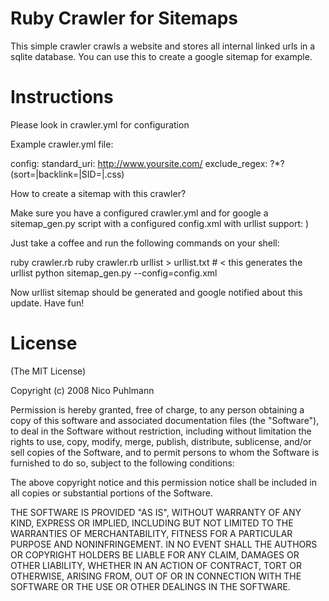 Ruby Crawler for Sitemaps
===========================

This simple crawler crawls a website and stores all 
internal linked urls in a sqlite database.
You can use this to create a google sitemap for example.


Instructions
==================

Please look in crawler.yml for configuration

Example crawler.yml file:

  config:
    standard_uri: http://www.yoursite.com/
    exclude_regex: \?*?(sort=|backlink=|SID=|.css)


How to create a sitemap with this crawler?

Make sure you have a configured crawler.yml and for 
google a sitemap_gen.py script with a configured 
config.xml with urllist support:
<urllist  path="urllist.txt"  encoding="UTF-8"  />)

Just take a coffee and run the following commands on your shell:

  ruby crawler.rb
  ruby crawler.rb urllist > urllist.txt # < this generates the urllist
  python sitemap_gen.py --config=config.xml

Now urllist sitemap should be generated and google 
notified about this update. Have fun!


License
=======

(The MIT License)

Copyright (c) 2008 Nico Puhlmann

Permission is hereby granted, free of charge, to any person obtaining a 
copy of this software and associated documentation files (the "Software"), 
to deal in the Software without restriction, including without limitation the 
rights to use, copy, modify, merge, publish, distribute, sublicense, and/or 
sell copies of the Software, and to permit persons to whom the Software 
is furnished to do so, subject to the following conditions:

The above copyright notice and this permission notice shall be included in 
all copies or substantial portions of the Software.

THE SOFTWARE IS PROVIDED "AS IS", WITHOUT WARRANTY OF ANY KIND, 
EXPRESS OR IMPLIED, INCLUDING BUT NOT LIMITED TO THE WARRANTIES 
OF MERCHANTABILITY, FITNESS FOR A PARTICULAR PURPOSE AND 
NONINFRINGEMENT. IN NO EVENT SHALL THE AUTHORS OR COPYRIGHT 
HOLDERS BE LIABLE FOR ANY CLAIM, DAMAGES OR OTHER LIABILITY, 
WHETHER IN AN ACTION OF CONTRACT, TORT OR OTHERWISE, ARISING 
FROM, OUT OF OR IN CONNECTION WITH THE SOFTWARE OR THE USE 
OR OTHER DEALINGS IN THE SOFTWARE.



